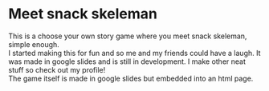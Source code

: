 # Meet snack skeleman
This is a choose your own story game where you meet snack skeleman, simple enough.  
I started making this for fun and so me and my friends could have a laugh. It was made in google slides and is still in development. I make other neat stuff so check out my profile!  
The game itself is made in google slides but embedded into an html page.

